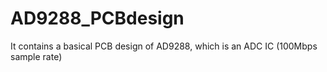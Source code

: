 # AD9288_PCBdesign
It contains a basical PCB design of AD9288, which is an ADC IC (100Mbps sample rate) 
